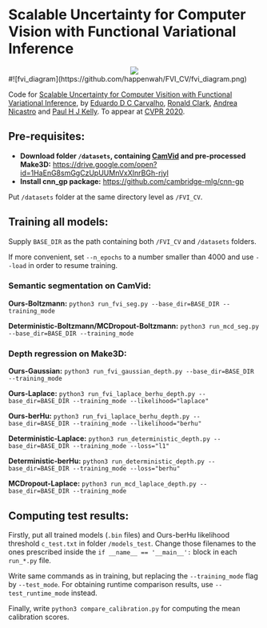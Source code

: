 # Scalable Uncertainty for Computer Vision with Functional Variational Inference

<div align="center">
  <img src="https://github.com/happenwah/FVI_CV/fvi_diagram.png">
</div>
#![fvi_diagram](https://github.com/happenwah/FVI_CV/fvi_diagram.png)

Code for [Scalable Uncertainty for Computer Visition with Functional Variational Inference](https://arxiv.org/abs/2003.03396), by [Eduardo D C Carvalho](https://twitter.com/happenwah), [Ronald Clark](http://www.ronnieclark.co.uk/), [Andrea Nicastro](https://andreanicastro.github.io/) and [Paul H J Kelly](https://www.doc.ic.ac.uk/~phjk/). To appear at [CVPR 2020](http://cvpr2020.thecvf.com/).

## Pre-requisites:
* **Download folder `/datasets`, containing [CamVid](https://github.com/alexgkendall/SegNet-Tutorial/tree/master/CamVid) and pre-processed Make3D:** https://drive.google.com/open?id=1HaEnG8smGgCzUpUUMnVxXInrBGh-rjyl
* **Install cnn_gp package:** https://github.com/cambridge-mlg/cnn-gp

Put `/datasets` folder at the same directory level as `/FVI_CV`.

## Training all models:

Supply `BASE_DIR` as the path containing both `/FVI_CV` and `/datasets` folders.

If more convenient, set `--n_epochs` to a number smaller than 4000 and use `--load` in order to resume training. 

### Semantic segmentation on CamVid:

**Ours-Boltzmann:** `python3 run_fvi_seg.py --base_dir=BASE_DIR --training_mode`

**Deterministic-Boltzmann/MCDropout-Boltzmann:** `python3 run_mcd_seg.py --base_dir=BASE_DIR --training_mode`

### Depth regression on Make3D:

**Ours-Gaussian:** `python3 run_fvi_gaussian_depth.py --base_dir=BASE_DIR --training_mode`

**Ours-Laplace:** `python3 run_fvi_laplace_berhu_depth.py --base_dir=BASE_DIR --training_mode --likelihood="laplace"`

**Ours-berHu:** `python3 run_fvi_laplace_berhu_depth.py --base_dir=BASE_DIR --training_mode --likelihood="berhu"`

**Deterministic-Laplace:** `python3 run_deterministic_depth.py --base_dir=BASE_DIR --training_mode --loss="l1"`

**Deterministic-berHu:** `python3 run_deterministic_depth.py --base_dir=BASE_DIR --training_mode --loss="berhu"`

**MCDropout-Laplace:** `python3 run_mcd_laplace_depth.py --base_dir=BASE_DIR --training_mode`

## Computing test results:

Firstly, put all trained models (`.bin` files) and Ours-berHu likelihood threshold `c_test.txt` in folder `/models_test`. Change those filenames to the ones prescribed inside the `if __name__ == '__main__':` block in each `run_*.py` file.

Write same commands as in training, but replacing the `--training_mode` flag by `--test_mode`. For obtaining runtime comparison results, use `--test_runtime_mode` instead.

Finally, write `python3 compare_calibration.py` for computing the mean calibration scores.
